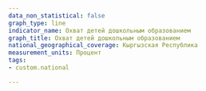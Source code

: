 ```yaml
---
data_non_statistical: false
graph_type: line
indicator_name: Охват детей дошкольным образованием
graph_title: Охват детей дошкольным образованием
national_geographical_coverage: Кыргызская Республика
measurement_units: Процент
tags:
- custom.national

---
```

